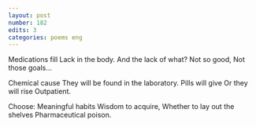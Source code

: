 ```yaml
---
layout: post
number: 182
edits: 3
categories: poems eng
---
```


Medications fill
Lack in the body.
And the lack of what?
Not so good,
Not those goals...
 
Chemical cause
They will be found in the laboratory.
Pills will give
Or they will rise
Outpatient.
 
Choose: 
Meaningful habits
Wisdom to acquire,
Whether to lay out the shelves
Pharmaceutical poison. 
